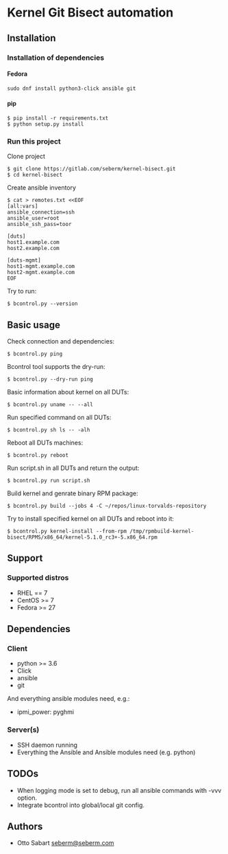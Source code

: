 # Kernel Git Bisect automation


## Installation

### Installation of dependencies

#### Fedora
```
sudo dnf install python3-click ansible git
```

#### pip
```
$ pip install -r requirements.txt
$ python setup.py install
```

### Run this project
Clone project
```
$ git clone https://gitlab.com/seberm/kernel-bisect.git
$ cd kernel-bisect
```

Create ansible inventory
```
$ cat > remotes.txt <<EOF
[all:vars]
ansible_connection=ssh
ansible_user=root
ansible_ssh_pass=toor

[duts]
host1.example.com
host2.example.com

[duts-mgmt]
host1-mgmt.example.com
host2-mgmt.example.com
EOF
```

Try to run:
```
$ bcontrol.py --version
```

## Basic usage
Check connection and dependencies:
```
$ bcontrol.py ping
```

Bcontrol tool supports the dry-run:
```
$ bcontrol.py --dry-run ping
```

Basic information about kernel on all DUTs:
```
$ bcontrol.py uname -- --all
```

Run specified command on all DUTs:
```
$ bcontrol.py sh ls -- -alh
```

Reboot all DUTs machines:
```
$ bcontrol.py reboot
```

Run script.sh in all DUTs and return the output:
```
$ bcontrol.py run script.sh
```

Build kernel and genrate binary RPM package:
```
$ bcontrol.py build --jobs 4 -C ~/repos/linux-torvalds-repository
```

Try to install specified kernel on all DUTs and reboot into it:
```
$ bcontrol.py kernel-install --from-rpm /tmp/rpmbuild-kernel-bisect/RPMS/x86_64/kernel-5.1.0_rc3+-5.x86_64.rpm
```

## Support

### Supported distros
* RHEL == 7
* CentOS >= 7
* Fedora >= 27

## Dependencies

### Client
* python >= 3.6
* Click
* ansible
* git

And everything ansible modules need, e.g.:
* ipmi\_power: pyghmi

### Server(s)
* SSH daemon running
* Everything the Ansible and Ansible modules need (e.g. python)

## TODOs
* When logging mode is set to debug, run all ansible commands with -vvv option.
* Integrate bcontrol into global/local git config.

## Authors
* Otto Sabart <seberm@seberm.com>

